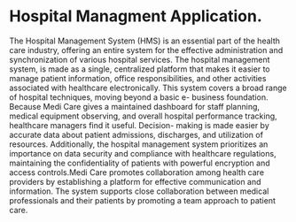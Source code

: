 # Hospital Managment Application.
The Hospital Management System (HMS) is an essential part of the health care industry, offering
an entire system for the effective administration and synchronization of various hospital services.
The hospital management system, is made as a single, centralized platform that makes it easier to
manage patient information, office responsibilities, and other activities associated with healthcare
electronically. This system covers a broad range of hospital techniques, moving beyond a basic e-
business foundation.
Because Medi Care gives a maintained dashboard for staff planning, medical equipment
observing, and overall hospital performance tracking, healthcare managers find it useful. Decision-
making is made easier by accurate data about patient admissions, discharges, and utilization of
resources.
Additionally, the hospital management system prioritizes an importance on data security and
compliance with healthcare regulations, maintaining the confidentiality of patients with powerful
encryption and access controls.Medi Care promotes collaboration among health care providers by
establishing a platform for effective communication and information. The system supports close
collaboration between medical professionals and their patients by promoting a team approach to
patient care.

